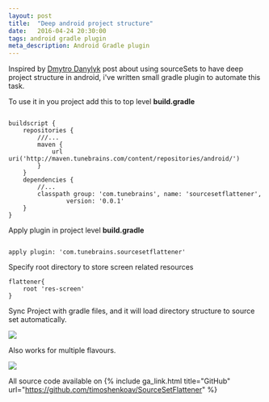 ```yaml
---
layout: post
title:  "Deep android project structure"
date:   2016-04-24 20:30:00
tags: android gradle plugin
meta_description: Android Gradle plugin
---
```


Inspired by <a href="https://medium.com/google-developer-experts/android-project-structure-alternative-way-29ce766682f0" class="ga-link" data-link-type="outbound" target='_blank'>Dmytro Danylyk</a> post about using sourceSets to have deep project structure in android, i've written small gradle plugin to automate this task.

To use it in you project add this to top level **build.gradle**

```

buildscript {
    repositories {
        ///...
        maven {
            url uri('http://maven.tunebrains.com/content/repositories/android/')
        }
    }
    dependencies {
        //...
        classpath group: 'com.tunebrains', name: 'sourcesetflattener',
                version: '0.0.1'
    }
}

```

Apply plugin in project level **build.gradle**

```

apply plugin: 'com.tunebrains.sourcesetflattener'

```

Specify root directory to store screen related resources

```
flattener{
    root 'res-screen'
}
```

Sync Project with gradle files, and it will load directory structure to source set automatically.

<img src="{{ site.url }}/assets/gradle_flattener/1461524521625.jpg"/>

Also works for multiple flavours.

<img src="{{ site.url }}/assets/gradle_flattener/1461524624236.jpg"/>

All source code available on {% include ga_link.html title="GitHub" url="https://github.com/timoshenkoav/SourceSetFlattener" %}

